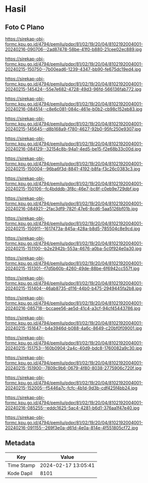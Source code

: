 # Hasil

## Foto C Plano

https://sirekap-obj-formc.kpu.go.id/4794/pemilu/pdpr/81/02/19/20/04/8102192004001-20240216-090706--2ad87478-58be-41f0-b880-21cee02ec889.jpg

https://sirekap-obj-formc.kpu.go.id/4794/pemilu/pdpr/81/02/19/20/04/8102192004001-20240215-150750--7b00ead6-1239-4347-bb90-fe675dc19ed4.jpg

https://sirekap-obj-formc.kpu.go.id/4794/pemilu/pdpr/81/02/19/20/04/8102192004001-20240215-145424--55e7e682-4728-49d3-96fd-566136fab772.jpg

https://sirekap-obj-formc.kpu.go.id/4794/pemilu/pdpr/81/02/19/20/04/8102192004001-20240216-084514--c8e6c081-084c-461e-b0b2-cb98c152eb83.jpg

https://sirekap-obj-formc.kpu.go.id/4794/pemilu/pdpr/81/02/19/20/04/8102192004001-20240215-145645--d8b168a9-f780-4627-92b0-95fc250e9307.jpg

https://sirekap-obj-formc.kpu.go.id/4794/pemilu/pdpr/81/02/19/20/04/8102192004001-20240216-084129--32154c8b-94a1-4ed5-be15-f2e68b33c00d.jpg

https://sirekap-obj-formc.kpu.go.id/4794/pemilu/pdpr/81/02/19/20/04/8102192004001-20240215-150004--96ba6f3d-8841-4192-b8fa-f3c26c0383c3.jpg

https://sirekap-obj-formc.kpu.go.id/4794/pemilu/pdpr/81/02/19/20/04/8102192004001-20240215-150106--fc4bdddb-3f8c-46e7-bc8f-c0eb9e729dbf.jpg

https://sirekap-obj-formc.kpu.go.id/4794/pemilu/pdpr/81/02/19/20/04/8102192004001-20240216-084921--2fac3df9-782f-47e6-8cd6-5aa5126bf01b.jpg

https://sirekap-obj-formc.kpu.go.id/4794/pemilu/pdpr/81/02/19/20/04/8102192004001-20240215-150911--1617473a-845a-428a-b8d5-785504c8e9cd.jpg

https://sirekap-obj-formc.kpu.go.id/4794/pemilu/pdpr/81/02/19/20/04/8102192004001-20240215-151100--b2e2942b-553a-4676-a0ba-5c0f924e0a30.jpg

https://sirekap-obj-formc.kpu.go.id/4794/pemilu/pdpr/81/02/19/20/04/8102192004001-20240215-151301--f7d5b60b-4260-49de-88be-6f6942cc557f.jpg

https://sirekap-obj-formc.kpu.go.id/4794/pemilu/pdpr/81/02/19/20/04/8102192004001-20240215-151404--46ab8735-d116-44b0-b475-2949445fa2b8.jpg

https://sirekap-obj-formc.kpu.go.id/4794/pemilu/pdpr/81/02/19/20/04/8102192004001-20240216-085718--bccaee56-ae5d-41c4-a3cf-94cf45443786.jpg

https://sirekap-obj-formc.kpu.go.id/4794/pemilu/pdpr/81/02/19/20/04/8102192004001-20240215-151647--b4e3946d-b088-4a6c-8649-c20bf0f09001.jpg

https://sirekap-obj-formc.kpu.go.id/4794/pemilu/pdpr/81/02/19/20/04/8102192004001-20240215-151753--160b0904-2a4c-40d9-bdc8-1760082a9c30.jpg

https://sirekap-obj-formc.kpu.go.id/4794/pemilu/pdpr/81/02/19/20/04/8102192004001-20240215-151900--7809c9b6-0679-4f80-8038-2775906c720f.jpg

https://sirekap-obj-formc.kpu.go.id/4794/pemilu/pdpr/81/02/19/20/04/8102192004001-20240215-152005--f5446a7c-fcfc-4b1d-9d3b-cdf425f4bb24.jpg

https://sirekap-obj-formc.kpu.go.id/4794/pemilu/pdpr/81/02/19/20/04/8102192004001-20240216-085255--eddc1625-5ac4-4281-b6d1-376aa1f47e40.jpg

https://sirekap-obj-formc.kpu.go.id/4794/pemilu/pdpr/81/02/19/20/04/8102192004001-20240216-091155--269f3e0a-d61d-4e0a-814e-4f551805cf72.jpg


## Metadata

| Key        | Value               |
| ---------- | ------------------- |
| Time Stamp | 2024-02-17 13:05:41 |
| Kode Dapil | 8101                |



